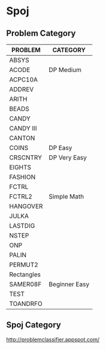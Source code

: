 Spoj
====

Problem     Category
-----------------

| PROBLEM     | CATEGORY        |
|-------------|-----------------|
| ABSYS       |                 |
| ACODE       | DP Medium       |
| ACPC10A     |                 |
| ADDREV      |                 |
| ARITH       |                 |
| BEADS       |                 |
| CANDY       |                 |
| CANDY III   |                 |
| CANTON      |                 |
| COINS       | DP Easy         |
| CRSCNTRY    | DP Very Easy    |
| EIGHTS      |                 |
| FASHION     |                 |
| FCTRL       |                 |
| FCTRL2      | Simple Math     |
| HANGOVER    |                 |
| JULKA       |                 |
| LASTDIG     |                 |
| NSTEP       |                 |
| ONP         |                 |
| PALIN       |                 | 
| PERMUT2     |                 |
| Rectangles  |                 |
| SAMER08F    | Beginner Easy   |
| TEST        |                 |
| TOANDRFO    |                 |


Spoj Category
------------
http://problemclassifier.appspot.com/